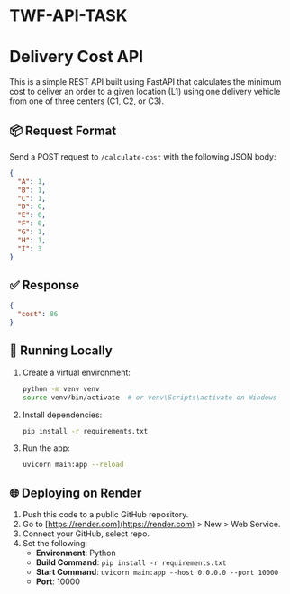 # TWF-API-TASK
# Delivery Cost API

This is a simple REST API built using FastAPI that calculates the minimum cost to deliver an order to a given location (L1) using one delivery vehicle from one of three centers (C1, C2, or C3).

## 📦 Request Format
Send a POST request to `/calculate-cost` with the following JSON body:
```json
{
  "A": 1,
  "B": 1,
  "C": 1,
  "D": 0,
  "E": 0,
  "F": 0,
  "G": 1,
  "H": 1,
  "I": 3
}
```

## ✅ Response
```json
{
  "cost": 86
}

```

## 🚀 Running Locally
1. Create a virtual environment:
   ```bash
   python -m venv venv
   source venv/bin/activate  # or venv\Scripts\activate on Windows
   ```
2. Install dependencies:
   ```bash
   pip install -r requirements.txt
   ```
3. Run the app:
   ```bash
   uvicorn main:app --reload
   ```

## 🌐 Deploying on Render
1. Push this code to a public GitHub repository.
2. Go to [https://render.com](https://render.com) > New > Web Service.
3. Connect your GitHub, select repo.
4. Set the following:
   - **Environment**: Python
   - **Build Command**: `pip install -r requirements.txt`
   - **Start Command**: `uvicorn main:app --host 0.0.0.0 --port 10000`
   - **Port**: 10000
